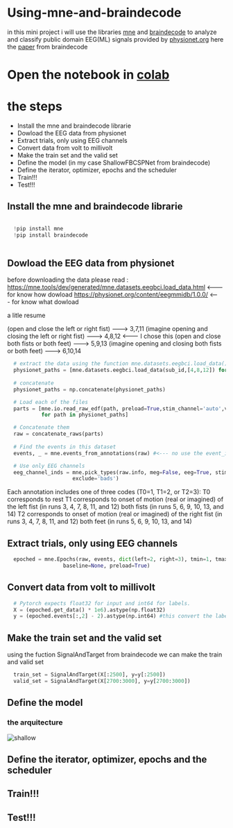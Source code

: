 # Using-mne-and-braindecode
in this mini project i will use the libraries [mne](https://mne.tools/dev/index.html) and [braindecode](https://robintibor.github.io/braindecode/index.html) to analyze and classify public domain EEG(ML) signals provided by [physionet.org](https://physionet.org/content/eegmmidb/1.0.0/) here the [paper](https://arxiv.org/pdf/1703.05051.pdf) from braindecode

# Open the notebook in [colab](https://colab.research.google.com/drive/1a6st3wbP3pNUJw__Ys71ckfUxCbWqFIK)

# the steps 
- Install the mne and braindecode librarie
- Dowload the EEG data from physionet
- Extract trials, only using EEG channels
- Convert data from volt to millivolt
- Make the train set and the valid set
- Define the model (in my case ShallowFBCSPNet from braindecode)
- Define the iterator, optimizer, epochs and the scheduler
- Train!!! 
- Test!!!

## Install the mne and braindecode librarie
```python

  !pip install mne
  !pip install braindecode
  
```
## Dowload the EEG data from physionet

before downloading the data please read :
https://mne.tools/dev/generated/mne.datasets.eegbci.load_data.html <--- for know how dowload
https://physionet.org/content/eegmmidb/1.0.0/ <--- for know what dowload 

a litle resume 

 (open and close the left or right fist)               ---> 3,7,11 
 (imagine opening and closing the left or right fist)  ---> 4,8,12 <--- I chose this
 (open and close both fists or both feet)              ---> 5,9,13
 (imagine opening and closing both fists or both feet) ---> 6,10,14

```python
  # extract the data using the function mne.datasets.eegbci.load_data()
  physionet_paths = [mne.datasets.eegbci.load_data(sub_id,[4,8,12]) for sub_id in range(1,80)]
  
  # concatenate 
  physionet_paths = np.concatenate(physionet_paths)

  # Load each of the files
  parts = [mne.io.read_raw_edf(path, preload=True,stim_channel='auto',verbose='WARNING')
           for path in physionet_paths]

  # Concatenate them
  raw = concatenate_raws(parts)
  
  # Find the events in this dataset
  events, _ = mne.events_from_annotations(raw) #<--- no use the event_id for that is the "_"

  # Use only EEG channels
  eeg_channel_inds = mne.pick_types(raw.info, meg=False, eeg=True, stim=False, eog=False,
                     exclude='bads')
```
 Each annotation includes one of three codes (T0=1, T1=2, or T2=3):
 T0 corresponds to rest
 T1 corresponds to onset of motion (real or imagined) of
 the left fist (in runs 3, 4, 7, 8, 11, and 12)
 both fists (in runs 5, 6, 9, 10, 13, and 14)
 T2 corresponds to onset of motion (real or imagined) of
 the right fist (in runs 3, 4, 7, 8, 11, and 12)
 both feet (in runs 5, 6, 9, 10, 13, and 14)

## Extract trials, only using EEG channels

```python
  epoched = mne.Epochs(raw, events, dict(left=2, right=3), tmin=1, tmax=4.1, proj=False, picks=eeg_channel_inds,
                  baseline=None, preload=True)
```

## Convert data from volt to millivolt
```python
  # Pytorch expects float32 for input and int64 for labels.
  X = (epoched.get_data() * 1e6).astype(np.float32)
  y = (epoched.events[:,2] - 2).astype(np.int64) #this convert the labels left=2 and right=3 to 0 and 1 respectively
```
## Make the train set and the valid set
using the fuction SignalAndTarget from braindecode we can make the train and valid set

```python
  train_set = SignalAndTarget(X[:2500], y=y[:2500]) 
  valid_set = SignalAndTarget(X[2700:3000], y=y[2700:3000]) 
```
## Define the model
### the arquitecture

![shallow](https://github.com/DavidSilveraGabriel/Using-mne-and-braindecode/blob/master/img/shallow%20img.png)


## Define the iterator, optimizer, epochs and the scheduler

## Train!!! 

## Test!!!
